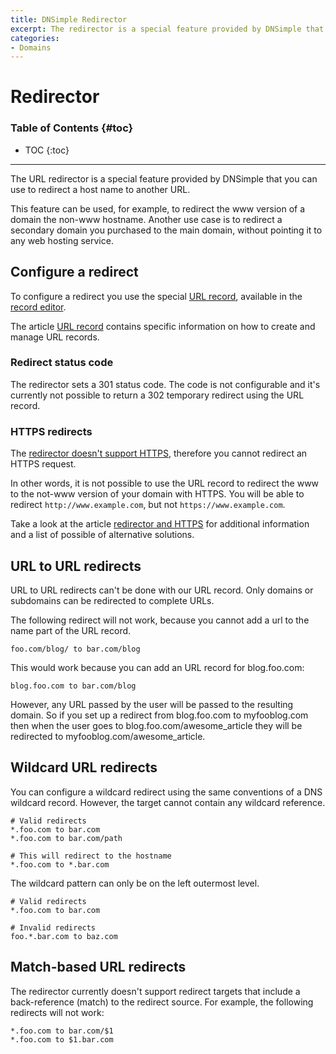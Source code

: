 ```yaml
---
title: DNSimple Redirector
excerpt: The redirector is a special feature provided by DNSimple that you can use to redirect a host name to another URL.
categories:
- Domains
---
```


# Redirector

### Table of Contents {#toc}

* TOC
{:toc}

---

The URL redirector is a special feature provided by DNSimple that you can use to redirect a host name to another URL.

This feature can be used, for example, to redirect the www version of a domain the non-www hostname. Another use case is to redirect a secondary domain you purchased to the main domain, without pointing it to any web hosting service.


## Configure a redirect

To configure a redirect you use the special [URL record](/articles/url-record), available in the [record editor](/articles/record-editor).

The article [URL record](/articles/url-record) contains specific information on how to create and manage URL records.


### Redirect status code

The redirector sets a 301 status code. The code is not configurable and it's currently not possible to return a 302 temporary redirect using the URL record.


### HTTPS redirects

The [redirector doesn't support HTTPS](/articles/redirector-https), therefore you cannot redirect an HTTPS request.

In other words, it is not possible to use the URL record to redirect the www to the not-www version of your domain with HTTPS. You will be able to redirect `http://www.example.com`, but not `https://www.example.com`.

Take a look at the article [redirector and HTTPS](/articles/redirector-https) for additional information and a list of possible of alternative solutions.


## URL to URL redirects

URL to URL redirects can't be done with our URL record. Only domains or subdomains can be redirected to complete URLs.

The following redirect will not work, because you cannot add a url to the name part of the URL record.

    foo.com/blog/ to bar.com/blog

This would work because you can add an URL record for blog.foo.com:

    blog.foo.com to bar.com/blog

However, any URL passed by the user will be passed to the resulting domain. So if you set up a redirect from blog.foo.com to myfooblog.com then when the user goes to blog.foo.com/awesome_article they will be redirected to myfooblog.com/awesome_article.


## Wildcard URL redirects

You can configure a wildcard redirect using the same conventions of a DNS wildcard record. However, the target cannot contain any wildcard reference.

    # Valid redirects
    *.foo.com to bar.com
    *.foo.com to bar.com/path

    # This will redirect to the hostname
    *.foo.com to *.bar.com

The wildcard pattern can only be on the left outermost level.

    # Valid redirects
    *.foo.com to bar.com

    # Invalid redirects
    foo.*.bar.com to baz.com


## Match-based URL redirects

The redirector currently doesn't support redirect targets that include a back-reference (match) to the redirect source. For example, the following redirects will not work:

    *.foo.com to bar.com/$1
    *.foo.com to $1.bar.com

